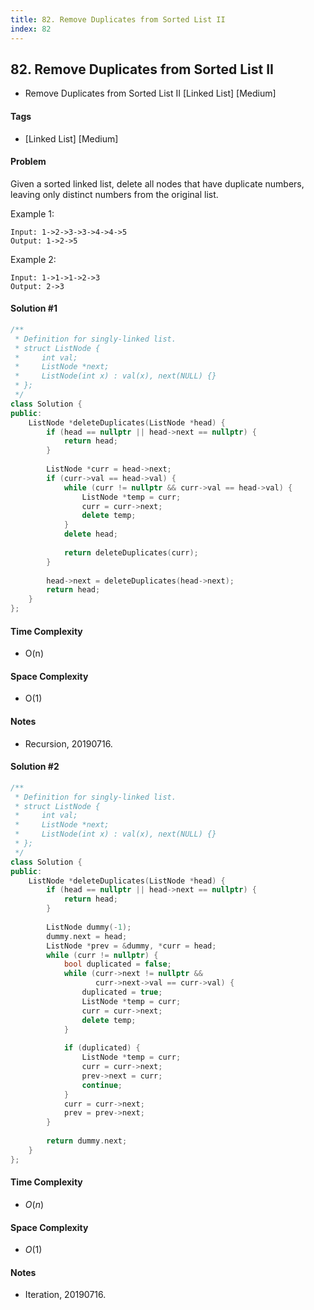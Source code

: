 ```yaml
---
title: 82. Remove Duplicates from Sorted List II
index: 82
---
```


## 82. Remove Duplicates from Sorted List II
- Remove Duplicates from Sorted List II [Linked List] [Medium]

#### Tags
- [Linked List] [Medium]

#### Problem
Given a sorted linked list, delete all nodes that have duplicate numbers, leaving only distinct numbers from the original list.

Example 1:

    Input: 1->2->3->3->4->4->5
    Output: 1->2->5

Example 2:

    Input: 1->1->1->2->3
    Output: 2->3

#### Solution #1
``` C++
/**
 * Definition for singly-linked list.
 * struct ListNode {
 *     int val;
 *     ListNode *next;
 *     ListNode(int x) : val(x), next(NULL) {}
 * };
 */
class Solution {
public:
    ListNode *deleteDuplicates(ListNode *head) {
        if (head == nullptr || head->next == nullptr) {
            return head;
        }
        
        ListNode *curr = head->next;
        if (curr->val == head->val) {
            while (curr != nullptr && curr->val == head->val) {
                ListNode *temp = curr;
                curr = curr->next;
                delete temp;
            }
            delete head;
            
            return deleteDuplicates(curr);
        }
        
        head->next = deleteDuplicates(head->next);
        return head;
    }
};
```

#### Time Complexity
- O(n)

#### Space Complexity
- O(1)

#### Notes
- Recursion, 20190716.

#### Solution #2
``` C++
/**
 * Definition for singly-linked list.
 * struct ListNode {
 *     int val;
 *     ListNode *next;
 *     ListNode(int x) : val(x), next(NULL) {}
 * };
 */
class Solution {
public:
    ListNode *deleteDuplicates(ListNode *head) {
        if (head == nullptr || head->next == nullptr) {
            return head;
        }
        
        ListNode dummy(-1);
        dummy.next = head;
        ListNode *prev = &dummy, *curr = head;
        while (curr != nullptr) {
            bool duplicated = false;
            while (curr->next != nullptr && 
                   curr->next->val == curr->val) {
                duplicated = true;
                ListNode *temp = curr;
                curr = curr->next;
                delete temp;
            }
            
            if (duplicated) {
                ListNode *temp = curr;
                curr = curr->next;
                prev->next = curr;
                continue;
            }
            curr = curr->next;
            prev = prev->next;
        }
        
        return dummy.next;
    }
};
```

#### Time Complexity
- $O(n)$

#### Space Complexity
- $O(1)$

#### Notes
- Iteration, 20190716.
